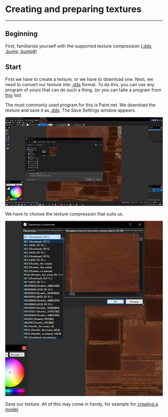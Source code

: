 # Creating and preparing textures

___

## Beginning

First, familiarize yourself with the supported texture compression ([.dds](../main-folders-and-files/file-formats/index.html#dds-directdraw-surface) [.bump](../main-folders-and-files/file-formats/index.html#bumpdds-1) [.bump#](../main-folders-and-files/file-formats/index.html#bumpdds))

## Start

First we have to create a texture, or we have to download one.
Next, we need to convert our texture into [.dds](../main-folders-and-files/file-formats/index.html#dds-directdraw-surface) format.
To do this, you can use any program of yours that can do such a thing. (or you can take a program from [this](../modding-tools/modding-tools.md) list)

The most commonly used program for this is Paint.net. We download the texture and save it as [.dds](../main-folders-and-files/file-formats/index.html#dds-directdraw-surface). 
The Save Settings window appears.

![save-texture](images/save-texture.png)

We have to choose the texture compression that suits us.

![select-compressions](images/compressions.png)

Save our texture.
All of this may come in handy, for example for [creating a model](../blender/creating-model-in-blender.md).
